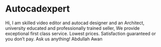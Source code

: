 # Autocadexpert
Hi, I am skilled video editor and autocad designer and an Architect, university educated and professionally trained seller, We provide exceptional first class service. Lowest prices. Satisfaction guaranteed or you don’t pay. Ask us anything! Abdullah Awan
